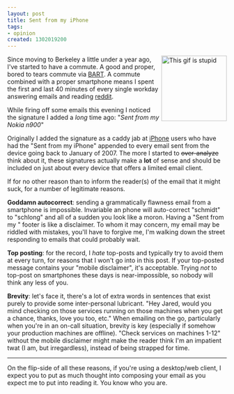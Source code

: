 ```yaml
--- 
layout: post
title: Sent from my iPhone
tags: 
- opinion
created: 1302019200
---
```

<img width="150" align="right" alt="This gif is stupid" src="http://agentdero.cachefly.net/unethicalblogger.com/images/email.gif"/>

Since moving to Berkeley a little under a year ago, I've started to have a
commute. A good and proper, bored to tears commute via
[BART](http://www.bart.gov). A commute combined with a proper smartphone means
I spent the first and last 40 minutes of every single workday answering emails
and reading [reddit](http://www.reddit.com).

While firing off some emails this evening I noticed the signature I added a
*long* time ago: "*Sent from my Nokia n900*"

Originally I added the signature as a caddy jab at
[iPhone](http://en.wikipedia.org/wiki/IPhone) users who have had
the "Sent from my iPhone" appended to every email sent from the device going
back to January of 2007. The more I started to
<strike>over-analyze</strike> think about it, these signatures actually make a
**lot** of sense and should be included on just about every device that offers
a limited email client.


If for no other reason than to inform the reader(s) of the email that it might
suck, for a number of legitimate reasons.


**Goddamn autocorrect**: sending a grammatically flawness email from a
smartphone is impossible. Invariable an phone will auto-correct "schmidt" to
"schlong" and all of a sudden you look like a moron. Having a "Sent from my
<mobile device>" footer is like a disclaimer. To whom it may concern, my email
may be riddled with mistakes, you'll have to forgive me, I'm walking down the
street responding to emails that could probably wait.


**Top posting**: for the record, I *hate* top-posts and typically try to avoid
them at every turn, for reasons that I won't go into in this post. If your
top-posted message contains your "mobile disclaimer", it's acceptable. Trying
*not* to top-post on smartphones these days is near-impossible, so nobody will
think any less of you.


**Brevity**: let's face it, there's a lot of extra words in sentences that
exist purely to provide some inter-personal lubricant. "Hey Jared, would you
mind checking on those services running on those machines when you get a
chance, thanks, love you too, etc." When emailing on the go, particularly when
you're in an on-call situation, brevity is key (especially if somehow your
production machines are offline). "Check services on machines 1-12" without the
mobile disclaimer might make the reader think I'm an impatient twat (I am, but
irregardless), instead of being strapped for time.

----

On the flip-side of all these reasons, if you're using a desktop/web client, I
expect you to put as much thought into composing your email as you expect me to
put into reading it. You know who you are.
<!--break-->

